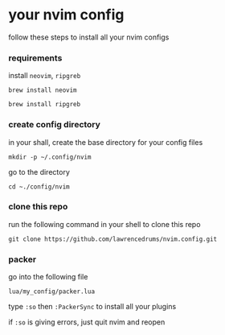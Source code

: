 # your nvim config

follow these steps to install all your nvim configs

### requirements

install `neovim`, `ripgreb`

```
brew install neovim

brew install ripgreb
```

### create config directory

in your shall, create the base directory for your config files

```
mkdir -p ~/.config/nvim
```

go to the directory

```
cd ~./config/nvim
```

### clone this repo

run the following command in your shell to clone this repo

```
git clone https://github.com/lawrencedrums/nvim.config.git
```

### packer

go into the following file

`lua/my_config/packer.lua`

type `:so` then `:PackerSync` to install all your plugins

if `:so` is giving errors, just quit nvim and reopen
 
